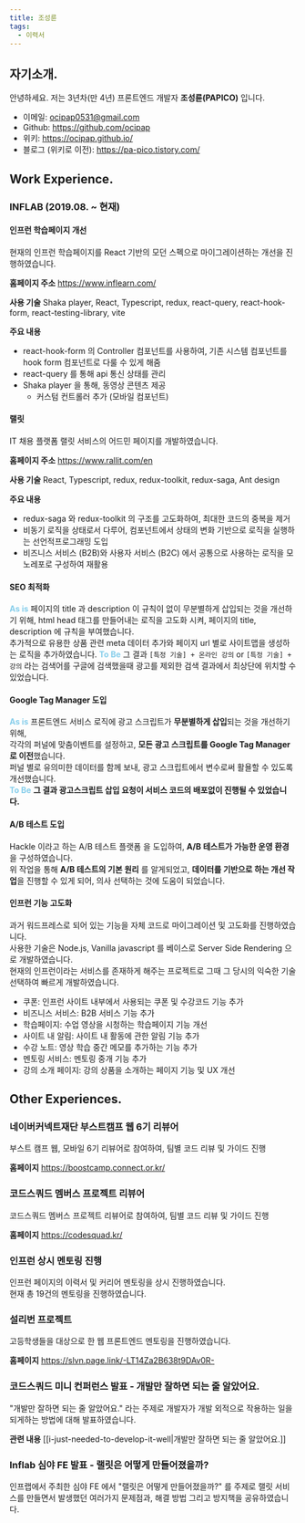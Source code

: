 ```yaml
---
title: 조성륜
tags:
  - 이력서
---
```


## 자기소개.

안녕하세요. 저는 3년차(만 4년) 프론트엔드 개발자 **조성륜(PAPICO)** 입니다.

- 이메일: ocipap0531@gmail.com
- Github: https://github.com/ocipap
- 위키: https://ocipap.github.io/
- 블로그 (위키로 이전): https://pa-pico.tistory.com/

## Work Experience.

### INFLAB (2019.08. ~ 현재)

#### 인프런 학습페이지 개선
현재의 인프런 학습페이지를 React 기반의 모던 스펙으로 마이그레이션하는 개선을 진행하였습니다.

**홈페이지 주소**
https://www.inflearn.com/


**사용 기술**
Shaka player, React, Typescript, redux, react-query, react-hook-form, react-testing-library, vite

**주요 내용**
- react-hook-form 의 Controller 컴포넌트를 사용하여, 기존 시스템 컴포넌트를 hook form 컴포넌트로 다룰 수 있게 해줌
- react-query 를 통해 api 통신 상태를 관리
- Shaka player 을 통해, 동영상 콘텐츠 제공
  - 커스텀 컨트롤러 추가 (모바일 컴포넌트)


#### 랠릿
IT 채용 플랫폼 랠릿 서비스의 어드민 페이지를 개발하였습니다.

**홈페이지 주소**
https://www.rallit.com/en  

**사용 기술**
React, Typescript, redux, redux-toolkit, redux-saga, Ant design

**주요 내용**

- redux-saga 와 redux-toolkit 의 구조를 고도화하여, 최대한 코드의 중복을 제거
- 비동기 로직을 상태로서 다루어, 컴포넌트에서 상태의 변화 기반으로 로직을 실행하는 선언적프로그래밍 도입
- 비즈니스 서비스 (B2B)와 사용자 서비스 (B2C) 에서 공통으로 사용하는 로직을 모노레포로 구성하여 재활용


#### SEO 최적화
<strong style="color: skyblue;">As is</strong>
페이지의 title 과 description 이 규칙이 없이 무분별하게 삽입되는 것을 개선하기 위해,
html head 태그를 만들어내는 로직을 고도화 시켜, 페이지의 title, description 에 규칙을 부여했습니다.  
추가적으로 유용한 상품 관련 meta 데이터 추가와 페이지 url 별로 사이트맵을 생성하는 로직을 추가하였습니다.
<strong style="color: skyblue;">To Be</strong>
그 결과 `[특정 기술] + 온라인 강의` or `[특정 기술] + 강의` 라는 검색어를 구글에 검색했을때 광고를 제외한 검색 결과에서 최상단에 위치할 수 있었습니다. 


#### Google Tag Manager 도입
<strong style="color: skyblue;">As is</strong>
프론트엔드 서비스 로직에 광고 스크립트가 **무분별하게 삽입**되는 것을 개선하기 위해,  
각각의 퍼널에 맞춤이벤트를 설정하고, **모든 광고 스크립트를 Google Tag Manager 로 이전**했습니다.  
퍼널 별로 유의미한 데이터를 함께 보내, 광고 스크립트에서 변수로써 활욜할 수 있도록 개선했습니다.  
<strong style="color: skyblue;">To Be</strong>
**그 결과 광고스크립트 삽입 요청이 서비스 코드의 배포없이 진행될 수 있었습니다.**

#### A/B 테스트 도입
Hackle 이라고 하는 A/B 테스트 플랫폼 을 도입하여, **A/B 테스트가 가능한 운영 환경**을 구성하였습니다.  
위 작업을 통해 **A/B 테스트의 기본 원리** 를 알게되었고, **데이터를 기반으로 하는 개선 작업**을 진행할 수 있게 되어, 의사 선택하는 것에 도움이 되었습니다.

#### 인프런 기능 고도화
과거 워드프레스로 되어 있는 기능을 자체 코드로 마이그레이션 및 고도화를 진행하였습니다.  
사용한 기술은 Node.js, Vanilla javascript 를 베이스로 Server Side Rendering 으로 개발하였습니다.  
현재의 인프런이라는 서비스를 존재하게 해주는 프로젝트로 그때 그 당시의 익숙한 기술 선택하여 빠르게 개발하였습니다.  

- 쿠폰: 인프런 사이트 내부에서 사용되는 쿠폰 및 수강코드 기능 추가
- 비즈니스 서비스: B2B 서비스 기능 추가
- 학습페이지: 수업 영상을 시청하는 학습페이지 기능 개선
- 사이트 내 알림: 사이트 내 활동에 관한 알림 기능 추가
- 수강 노트: 영상 학습 중간 메모를 추가하는 기능 추가
- 멘토링 서비스: 멘토링 중개 기능 추가
- 강의 소개 페이지: 강의 상품을 소개하는 페이지 기능 및 UX 개선

## Other Experiences.

### 네이버커넥트재단 부스트캠프 웹 6기 리뷰어
부스트 캠프 웹, 모바일 6기 리뷰어로 참여하여, 팀별 코드 리뷰 및 가이드 진행

**홈페이지**
https://boostcamp.connect.or.kr/

### 코드스쿼드 멤버스 프로젝트 리뷰어
코드스쿼드 멤버스 프로젝트 리뷰어로 참여하여, 팀별 코드 리뷰 및 가이드 진행

**홈페이지**
https://codesquad.kr/


### 인프런 상시 멘토링 진행
인프런 페이지의 이력서 및 커리어 멘토링을 상시 진행하였습니다.  
현재 총 19건의 멘토링을 진행하였습니다.

### 설리번 프로젝트
고등학생들을 대상으로 한 웹 프론트엔드 멘토링을 진행하였습니다.

**홈페이지**
https://slvn.page.link/-LT14Za2B638t9DAv0R-


### 코드스쿼드 미니 컨퍼런스 발표 - 개발만 잘하면 되는 줄 알았어요.
"개발만 잘하면 되는 줄 알았어요." 라는 주제로 개발자가 개발 외적으로 작용하는 일을 되게하는 방법에 대해 발표하였습니다.

**관련 내용**
[[i-just-needed-to-develop-it-well|개발만 잘하면 되는 줄 알았어요.]]

### Inflab 심야 FE 발표 - 랠릿은 어떻게 만들어졌을까?  
인프랩에서 주최한 심야 FE 에서 "랠릿은 어떻게 만들어졌을까?" 를 주제로 랠릿 서비스를 만들면서 발생했던 여러가지 문제점과, 해결 방법 그리고 방지책을 공유하였습니다.


